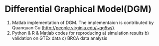 # Differential Graphical Model(DGM)

1) Matlab implementation of DGM. The implementaion is contributed by Quanquan Gu (http://people.virginia.edu/~qg5w/).
2) Python & R & Matlab codes for reproducing 
  a) simulation results
  b) validation on GTEx data
  c) BRCA data analysis
